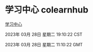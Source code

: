 # 学习中心 colearnhub
[学习中心](http://27.19.34.51:56308/colearnhub/)

2023年 03月 28日 星期二 19:10:22 CST

2023年 03月 28日 星期二 11:10:22 GMT
